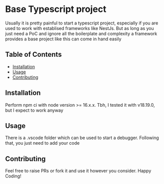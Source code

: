 # Base Typescript project

Usually it is pretty painful to start a typescript project, especially if you are used to work with establised frameworks like NestJs. But as long as you just need a PoC and ignore all the boilerplate and complexity a framework provides a base project like this can come in hand easily

## Table of Contents

-   [Installation](#installation)
-   [Usage](#usage)
-   [Contributing](#contributing)

## Installation

Perform npm ci with node version >= 16.x.x. Tbh, I tested it with v18.19.0, but I expect to work anyway

## Usage

There is a .vscode folder which can be used to start a debugger. Following that, you just need to add your code

## Contributing

Feel free to raise PRs or fork it and use it however you consider. Happy Coding!
